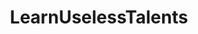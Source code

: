 ---
title: LearnUselessTalents
crosslinks:
- restofthefuckingowl
- xkcd
- DiWHY
- Shoplifting
- origami
- videos
- nocontext
- WritingPrompts
- Overwatch_Memes
- penspinning
- lockpicking
- motorcycles
- killthosewhodisagree
- Frugal_Jerk
- oddlysatisfying
- WTF
- interestingasfuck
- funny
- SCP
---